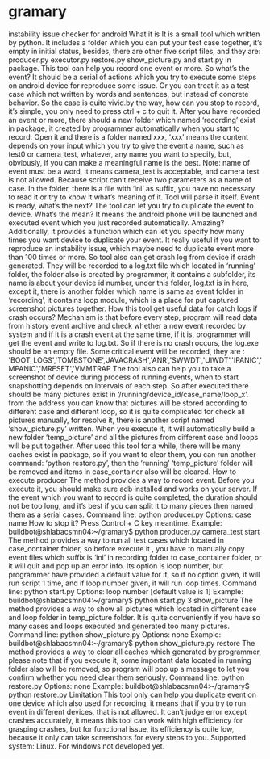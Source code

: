 # gramary
instability issue checker for android
What it is
It is a small tool which written by python.
It includes a folder which you can put your test case together, it’s empty in initial status, besides, there are other five script files, and they are: producer.py executor.py restore.py show_picture.py and start.py in package.
This tool can help you record one event or more. So what’s the event? It should be a serial of actions which you try to execute some steps on android device for reproduce some issue. Or you can treat it as a test case which not written by words and sentences, but instead of concrete behavior. So the case is quite vivid.by the way, how can you stop to record, it’s simple, you only need to press ctrl + c to quit it.
After you have recorded an event or more, there should a new folder which named ‘recording’ exist in package, it created by programmer automatically when you start to record. Open it and there is a folder named xxx, ‘xxx’ means the content depends on your input which you try to give the event a name, such as test0 or camera_test, whatever, any name you want to specify, but, obviously, if you can make a meaningful name is the best. Note:  name of event must be a word, it means camera_test is acceptable, and camera test is not allowed. Because script can’t receive two parameters as a name of case. In the folder, there is a file with ‘ini’ as suffix, you have no necessary to read it or try to know it what’s meaning of it. Tool will parse it itself.
Event is ready, what’s the next? The tool can let you try to duplicate the event to device. What’s the mean? It means the android phone will be launched and executed event which you just recorded automatically. Amazing? Additionally, it provides a function which can let you specify how many times you want device to duplicate your event. It really useful if you want to reproduce an instability issue, which maybe need to duplicate event more than 100 times or more. So tool also can get crash log from device if crash generated. They will be recorded to a log.txt file which located in ‘running’ folder, the folder also is created by programmer, it contains a subfolder, its name is about your device id number, under this folder, log.txt is in here, except it, there is another folder which name is same as event folder in ‘recording’, it contains loop module, which is a place for put captured screenshot pictures together.
How this tool get useful data for catch logs if crash occurs? Mechanism is that before every step, program will read data from history event archive and check whether a new event recorded by system and if it is a crash event at the same time, if it is, programmer will get the event and write to log.txt. So if there is no crash occurs, the log.exe should be an empty file. Some critical event will be recorded, they are : 'BOOT_LOGS','TOMBSTONE','JAVACRASH','ANR','SWWDT','UIWDT','IPANIC','MPANIC','MRESET','VMMTRAP
The tool also can help you to take a screenshot of device during process of running events, when to start snapshotting depends on intervals of each step. So after executed there should be many pictures exist in ‘/running/device_id/case_name/loop_x’. from the address you can know that pictures will be stored according to different case and different loop, so it is quite complicated for check all pictures manually, for resolve it, there is another script named ‘show_picture.py’ written. When you execute it, it will automatically build a new folder ‘temp_picture’ and all the pictures from different case and loops will be put together.
After used this tool for a while, there will be many caches exist in package, so if you want to clear them, you can run another command: ‘python restore.py’, then the ‘running’ ‘temp_picture’ folder will be removed and items in case_container also will be cleared.
How to execute
producer
The method provides a way to record event. Before you execute it, you should make sure adb installed and works on your server. If the event which you want to record is quite completed, the duration should not be too long, and it’s best if you can split it to many pieces then named them as a serial cases. 
Command line: python producer.py
Options: case name
How to stop it? Press Control + C key meantime.
Example:
buildbot@shlabacsmn04:~/gramary$ python producer.py camera_test
start
The method provides a way to run all test cases which located in case_container folder, so before execute it , you have to manually copy event files which suffix is ‘ini’ in recording folder to case_container folder, or it will quit and pop up an error info. Its option is loop number, but programmer have provided a default value for it, so if no option given, it will run script 1 time, and if loop number given, it will run loop times.
Command line: python start.py
Options: loop number [default value is 1]
Example:
buildbot@shlabacsmn04:~/gramary$ python start.py 3
show_picture
The method provides a way to show all pictures which located in different case and loop folder in temp_picture folder. It is quite conveniently if you have so many cases and loops executed and generated too many pictures.
Command line: python show_picture.py
Options: none
Example:
buildbot@shlabacsmn04:~/gramary$ python show_picture.py
restore
The method provides a way to clear all caches which generated by programmer, please note that if you execute it, some important data located in running folder also will be removed, so program will pop up a message to let you confirm whether you need clear them seriously.
Command line: python restore.py
Options: none
Example:
buildbot@shlabacsmn04:~/gramary$ python restore.py
Limitation
This tool only can help you duplicate event on one device which also used for recording, it means that if you try to run event in different devices, that is not allowed.
It can’t judge error except crashes accurately, it means this tool can work with high efficiency for grasping crashes, but for functional issue, its efficiency is quite low, because it only can take screenshots for every steps to you.
Supported system: Linux. For windows not developed yet.

